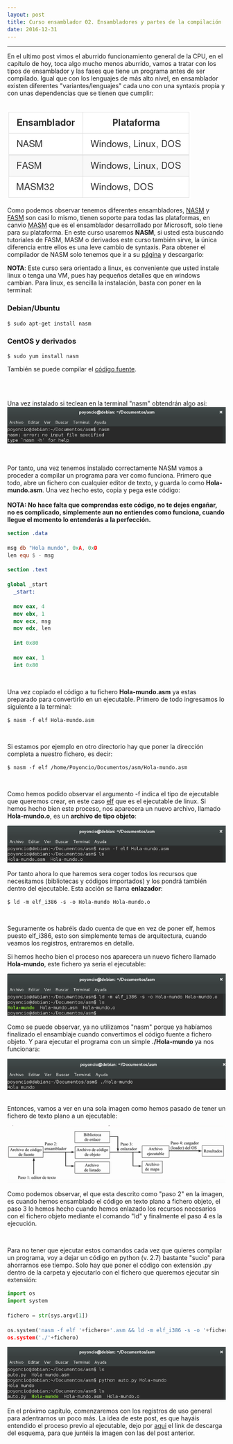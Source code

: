 ```yaml
---
layout: post
title: Curso ensamblador 02. Ensambladores y partes de la compilación
date: 2016-12-31
---
```

--------------------
En el ultimo post vimos el aburrido funcionamiento general de la CPU, en el capítulo de hoy, toca algo mucho menos aburrido, vamos a tratar con los tipos de ensamblador y las fases que tiene un programa antes de ser compilado. Igual que con los lenguajes de más alto nivel, en ensamblador existen diferentes "variantes/lenguajes" cada uno con una syntaxis propia y con unas dependencias que se tienen que cumplir:

<br>

<img src="/images/tipos-ensamblador.png"/>

<br>

Como podemos observar tenemos diferentes ensambladores, [NASM](www.nasm.us) y [FASM](https://flatassembler.net/) son casi lo mismo, tienen soporte para todas las plataformas, en canvio [MASM](http://www.masm32.com/) que es el ensamblador desarrollado por Microsoft, solo tiene para su plataforma. En este curso usaremos **NASM**, si usted esta buscando tutoriales de FASM, MASM o derivados este curso también sirve, la única diferencia entre ellos es una leve cambio de syntaxis. Para obtener el compilador de NASM solo tenemos que ir a su [página](www.nasm.eu) y descargarlo:

**NOTA**: Este curso sera orientado a linux, es conveniente que usted instale linux o tenga una VM, pues hay pequeños detalles que en windows cambian. Para linux, es sencilla la instalación, basta con poner en la terminal:

### Debian/Ubuntu
```
$ sudo apt-get install nasm 
```

### CentOS y derivados
```
$ sudo yum install nasm
```
También se puede compilar el [código fuente](https://github.com/letolabs/nasm).

<br>
<br>

Una vez instalado si teclean en la terminal "nasm" obtendrán algo así:
<img src="/images/nasm-primer-comando.png"/>

<br>

Por tanto, una vez tenemos instalado correctamente NASM vamos a proceder a compilar un programa para ver como funciona. Primero que todo, abre un fichero con cualquier editor de texto, y guarda lo como **Hola-mundo.asm**. Una vez hecho esto, copia y pega este código:
<br>
<br>
**NOTA: No hace falta que comprendas este código, no te dejes engañar, no es complicado, simplemente aun no entiendes como funciona, cuando llegue el momento lo entenderás a la perfección.**

```nasm
section .data 

msg db "Hola mundo", 0xA, 0xD
len equ $ - msg 

section .text

global _start
  _start:
  
  mov eax, 4 
  mov ebx, 1 
  mov ecx, msg 
  mov edx, len 
  
  int 0x80
 
  mov eax, 1 
  int 0x80
```

<br>

Una vez copiado el código a tu fichero **Hola-mundo.asm** ya estas preparado para convertirlo en un ejecutable. Primero de todo ingresamos lo siguiente a la terminal:

```
$ nasm -f elf Hola-mundo.asm
```

<br>

Si estamos por ejemplo en otro directorio hay que poner la dirección completa a nuestro fichero, es decir:

```
$ nasm -f elf /home/Poyoncio/Documentos/asm/Hola-mundo.asm
```

<br>

Como hemos podido observar el argumento -f indica el tipo de ejecutable que queremos crear, en este caso [elf](https://es.wikipedia.org/wiki/Executable_and_Linkable_Format) que es el ejecutable de linux. Si hemos hecho bien este proceso, nos aparecera un nuevo archivo, llamado **Hola-mundo.o**, es un **archivo de tipo objeto**:

<img src="/images/fichero-hola-mundo-ensamblado.png" />

<br>

Por tanto ahora lo que haremos sera coger todos los recursos que necesitamos (bibliotecas y códigos importados) y los pondrá también dentro del ejecutable. Esta acción se llama **enlazador**:

```
$ ld -m elf_i386 -s -o Hola-mundo Hola-mundo.o
```

<br>

Seguramente os habréis dado cuenta de que en vez de poner elf, hemos puesto elf_i386, esto son simplemente temas de arquitectura, cuando veamos los registros, entraremos en detalle. 

Si hemos hecho bien el proceso nos aparecera un nuevo fichero llamado **Hola-mundo**, este fichero ya seria el ejecutable:

<img src="/images/ld-ejecutable-Hola-mundo.png" />

<br>

Como se puede observar, ya no utilizamos "nasm" porque ya habíamos finalizado el ensamblaje cuando convertimos el código fuente a fichero objeto. Y para ejecutar el programa con un simple **./Hola-mundo** ya nos funcionara:

<img src="/images/ejecutable-hola-mundo-ejecutado.png" />

<br>
<br>

Entonces, vamos a ver en una sola imagen como hemos pasado de tener un fichero de texto plano a un ejecutable:
<br>

<img src="/images/enlazador-esquema-funcionamiento.png" />

<br>

Como podemos observar, el que esta descrito como "paso 2" en la imagen, es cuando hemos ensamblado el código en texto plano a fichero objeto, el paso 3 lo hemos hecho cuando hemos enlazado los recursos necesarios con el fichero objeto mediante el comando "ld" y finalmente el paso 4 es la ejecución.

<br>

Para no tener que ejecutar estos comandos cada vez que quieres compilar un programa, voy a dejar un código en python (v. 2.7) bastante "sucio" para ahorrarnos ese tiempo. Solo hay que poner el código con extensión .py dentro de la carpeta y ejecutarlo con el fichero que queremos ejecutar sin extensión:


```python
import os 
import system 

fichero = str(sys.argv[1])

os.system('nasm -f elf '+fichero+'.asm && ld -m elf_i386 -s -o '+fichero+' '+fichero'+.o)
os.system('./'+fichero)

```
<img src="/images/python-script-auto-hola-mundo.png" />

<br>

En el próximo capítulo, comenzaremos con los registros de uso general para adentrarnos un poco más. La idea de este post, es que hayáis entendido el proceso previo al ejecutable, dejo por [aqui](https://mega.nz/#!W5pghApL!dBj640Ew7oeLIX8CvtyIspfOZkDWntFkbPPYxOZOOD4) el link de descarga del esquema, para que juntéis la imagen con las del post anterior.

